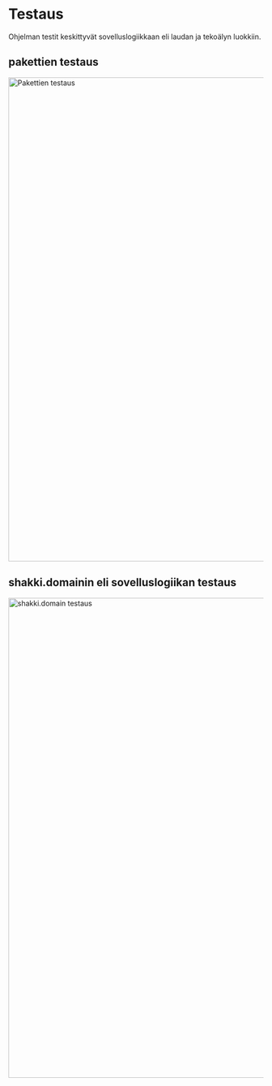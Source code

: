 # Testaus

Ohjelman testit keskittyvät sovelluslogiikkaan eli laudan ja tekoälyn luokkiin. 


## pakettien testaus
<img width="954" alt="Pakettien testaus" src="https://user-images.githubusercontent.com/80990021/194730109-36133e7b-271a-4bef-82a2-2390539c99e4.png">

## shakki.domainin eli sovelluslogiikan testaus
<img width="946" alt="shakki.domain testaus" src="https://user-images.githubusercontent.com/80990021/194730146-7bd2a4e3-829a-4113-a5f4-7de8f208d9cc.png">
